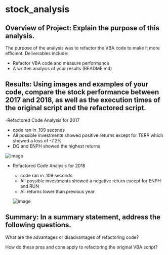 # stock_analysis

## Overview of Project: Explain the purpose of this analysis.

The purpose of the analysis was to refactor the VBA code to make it more efficient. Deliverables include:
-  Refactor VBA code and measure performance
-  A written analysis of your results (README.md)

## Results: Using images and examples of your code, compare the stock performance between 2017 and 2018, as well as the execution times of the original script and the refactored script.

-Refactored Code Analysis for 2017
  - code ran in .109 seconds
  - All possible investments showed positive returns except for TERP which showed a loss of -7.2%
  - DQ and ENPH showed the highest returns
  
  ![image](https://user-images.githubusercontent.com/107161421/198919389-d1e30e77-94ea-4118-8d11-e211bf6d2579.png)

- Refactored Code Analysis for 2018
  - code ran in .109 seconds
  - All possible investments showed a negative return except for ENPH and RUN
  - All returns lower than previous year
  
  ![image](https://user-images.githubusercontent.com/107161421/198919564-4aea0dc9-93f8-43e3-8cb1-e3f06234a2c4.png)



## Summary: In a summary statement, address the following questions.

What are the advantages or disadvantages of refactoring code?

How do these pros and cons apply to refactoring the original VBA script?
